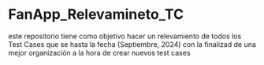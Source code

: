 # FanApp_Relevamineto_TC
este repositorio tiene como objetivo hacer un relevamiento de todos los Test Cases que se hasta la fecha (Septiembre, 2024) con la finalizad de una mejor organización a la hora de crear nuevos test cases
